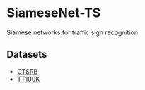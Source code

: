 # SiameseNet-TS
Siamese networks for traffic sign recognition

## Datasets
+ [GTSRB](http://benchmark.ini.rub.de/?section=gtsrb&subsection=dataset)
+ [TT100K](http://cg.cs.tsinghua.edu.cn/traffic-sign/)
